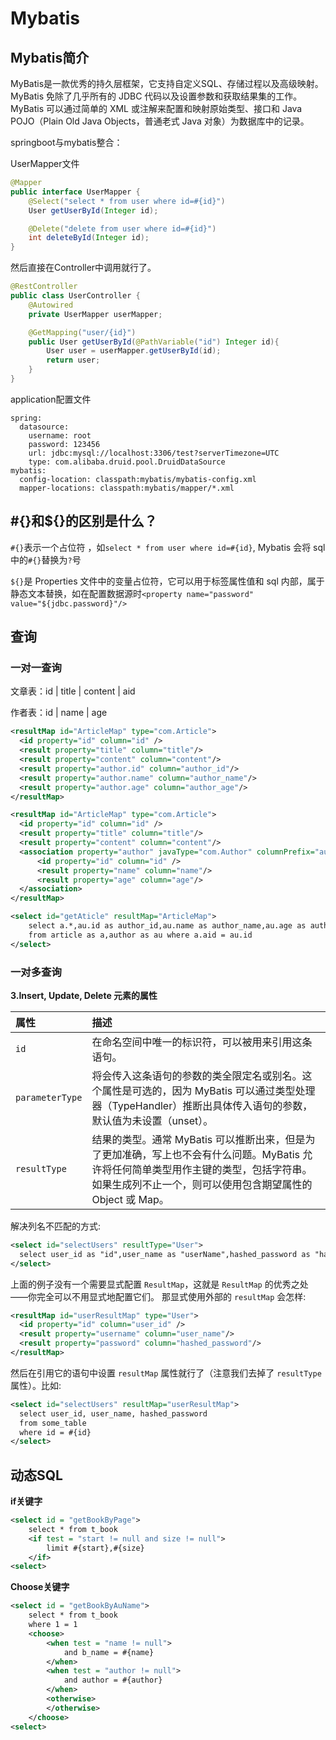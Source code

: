 # Mybatis

## Mybatis简介

MyBatis是一款优秀的持久层框架，它支持自定义SQL、存储过程以及高级映射。MyBatis 免除了几乎所有的 JDBC 代码以及设置参数和获取结果集的工作。MyBatis 可以通过简单的 XML 或注解来配置和映射原始类型、接口和 Java POJO（Plain Old Java Objects，普通老式 Java 对象）为数据库中的记录。

springboot与mybatis整合：

UserMapper文件

```java
@Mapper
public interface UserMapper {
    @Select("select * from user where id=#{id}")
    User getUserById(Integer id);

    @Delete("delete from user where id=#{id}")
    int deleteById(Integer id);
}
```

然后直接在Controller中调用就行了。

```java
@RestController
public class UserController {
    @Autowired
    private UserMapper userMapper;

    @GetMapping("user/{id}")
    public User getUserById(@PathVariable("id") Integer id){
        User user = userMapper.getUserById(id);
        return user;
    }
}
```

application配置文件

```properties
spring:
  datasource:
    username: root
    password: 123456
    url: jdbc:mysql://localhost:3306/test?serverTimezone=UTC
    type: com.alibaba.druid.pool.DruidDataSource
mybatis:
  config-location: classpath:mybatis/mybatis-config.xml
  mapper-locations: classpath:mybatis/mapper/*.xml
```

## #{}和${}的区别是什么？

 `#{}`表示一个占位符 ，如` select * from user where id=#{id} `, Mybatis 会将 sql 中的`#{}`替换为`?`号

 `${}`是 Properties 文件中的变量占位符，它可以用于标签属性值和 sql 内部，属于静态文本替换，如在配置数据源时`<property name="password" value="${jdbc.password}"/>`

## 查询

### 一对一查询

文章表：id | title | content | aid

作者表：id | name | age

```xml
<resultMap id="ArticleMap" type="com.Article">
  <id property="id" column="id" />
  <result property="title" column="title"/>
  <result property="content" column="content"/>
  <result property="author.id" column="author_id"/>
  <result property="author.name" column="author_name"/>
  <result property="author.age" column="author_age"/>
</resultMap>

<resultMap id="ArticleMap" type="com.Article">
  <id property="id" column="id" />
  <result property="title" column="title"/>
  <result property="content" column="content"/>
  <association property="author" javaType="com.Author" columnPrefix="author_">
  	  <id property="id" column="id" />
  	  <result property="name" column="name"/>
      <result property="age" column="age"/>
  </association>
</resultMap>

<select id="getAticle" resultMap="ArticleMap">
	select a.*,au.id as author_id,au.name as author_name,au.age as author_age
    from article as a,author as au where a.aid = au.id
</select>
```

### 一对多查询

**3.Insert, Update, Delete 元素的属性** 

| 属性            | 描述                                                         |
| :-------------- | :----------------------------------------------------------- |
| `id`            | 在命名空间中唯一的标识符，可以被用来引用这条语句。           |
| `parameterType` | 将会传入这条语句的参数的类全限定名或别名。这个属性是可选的，因为 MyBatis 可以通过类型处理器（TypeHandler）推断出具体传入语句的参数，默认值为未设置（unset）。 |
| `resultType`    | 结果的类型。通常 MyBatis 可以推断出来，但是为了更加准确，写上也不会有什么问题。MyBatis 允许将任何简单类型用作主键的类型，包括字符串。如果生成列不止一个，则可以使用包含期望属性的 Object 或 Map。 |

 解决列名不匹配的方式:

```xml
<select id="selectUsers" resultType="User">
  select user_id as "id",user_name as "userName",hashed_password as "hashedPassword" from 	some_table where id = #{id}
</select>
```

上面的例子没有一个需要显式配置 `ResultMap`，这就是 `ResultMap` 的优秀之处——你完全可以不用显式地配置它们。 那显式使用外部的 `resultMap` 会怎样:

```xml 
<resultMap id="userResultMap" type="User">
  <id property="id" column="user_id" />
  <result property="username" column="user_name"/>
  <result property="password" column="hashed_password"/>
</resultMap>
```

 然后在引用它的语句中设置 `resultMap` 属性就行了（注意我们去掉了 `resultType` 属性）。比如: 

```xml
<select id="selectUsers" resultMap="userResultMap">
  select user_id, user_name, hashed_password
  from some_table
  where id = #{id}
</select>
```

## 动态SQL

**if关键字**

```xml
<select id = "getBookByPage">
	select * from t_book
	<if test = "start != null and size != null">
		limit #{start},#{size}
	</if>
<select>
```

**Choose关键字**

```xml
<select id = "getBookByAuName">
	select * from t_book
    where 1 = 1 
    <choose>
        <when test = "name != null">
        	and b_name = #{name}
        </when>
        <when test = "author != null">
        	and author = #{author}
        </when>
        <otherwise>
        </otherwise>
	</choose>
<select>    
```






































